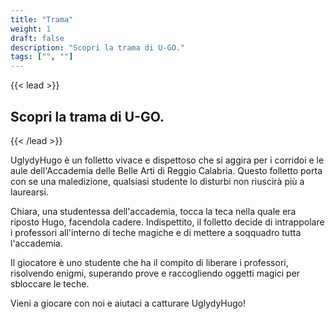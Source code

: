 ```yaml
---
title: "Trama"
weight: 1
draft: false
description: "Scopri la trama di U-GO."
tags: ["", ""]
---
```


{{< lead >}}
## Scopri la trama di U-GO.
{{< /lead >}}

UglydyHugo è un folletto vivace e dispettoso che si aggira per i corridoi e le aule dell'Accademia delle Belle Arti di Reggio Calabria. Questo folletto porta con se una maledizione, qualsiasi studente lo disturbi non riuscirà più a laurearsi.

Chiara, una studentessa dell'accademia, tocca la teca nella quale era riposto Hugo, facendola cadere. Indispettito, il folletto decide di intrappolare i professori all'interno di teche magiche e di mettere a soqquadro tutta l'accademia.

Il giocatore è uno studente che ha il compito di liberare i professori, risolvendo enigmi, superando prove e raccogliendo oggetti magici per sbloccare le teche. 

Vieni a giocare con noi e aiutaci a catturare UglydyHugo!